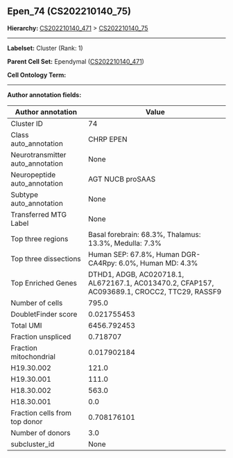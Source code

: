 ## Epen_74 (CS202210140_75)
<b>Hierarchy: </b>
[CS202210140_471](https://purl.brain-bican.org/taxonomy/CS202210140#CS202210140_471) >
[CS202210140_75](https://purl.brain-bican.org/taxonomy/CS202210140#CS202210140_75)

---


**Labelset:** Cluster (Rank: 1)

**Parent Cell Set:** Ependymal ([CS202210140_471](https://purl.brain-bican.org/taxonomy/CS202210140#CS202210140_471))



**Cell Ontology Term:** 

[MARKER GENES.]: #


---

[TRANSFERRED ANNOTATIONS.]: #


[AUTHOR ANNOTATION FIELDS.]: #


**Author annotation fields:**

| Author annotation | Value |
|-------------------|-------|
|Cluster ID|74|
|Class auto_annotation|CHRP EPEN|
|Neurotransmitter auto_annotation|None|
|Neuropeptide auto_annotation|AGT NUCB proSAAS|
|Subtype auto_annotation|None|
|Transferred MTG Label|None|
|Top three regions|Basal forebrain: 68.3%, Thalamus: 13.3%, Medulla: 7.3%|
|Top three dissections|Human SEP: 67.8%, Human DGR-CA4Rpy: 6.0%, Human MD: 4.3%|
|Top Enriched Genes|DTHD1, ADGB, AC020718.1, AL672167.1, AC013470.2, CFAP157, AC093689.1, CROCC2, TTC29, RASSF9|
|Number of cells|795.0|
|DoubletFinder score|0.021755453|
|Total UMI|6456.792453|
|Fraction unspliced|0.718707|
|Fraction mitochondrial|0.017902184|
|H19.30.002|121.0|
|H19.30.001|111.0|
|H18.30.002|563.0|
|H18.30.001|0.0|
|Fraction cells from top donor|0.708176101|
|Number of donors|3.0|
|subcluster_id|None|
